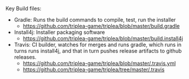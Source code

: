 
Key Build files:
- Gradle: Runs the build commands to compile, test, run the installer 
  - https://github.com/triplea-game/triplea/blob/master/build.gradle
- Install4j: Installer packaging software
  - https://github.com/triplea-game/triplea/blob/master/build.install4j
- Travis: CI builder, watches for merges and runs gradle, which runs in turns runs install4j, and that in turn pushes release artifacts to github releases.
  - https://github.com/triplea-game/triplea/blob/master/.travis.yml
  - https://github.com/triplea-game/triplea/tree/master/.travis


